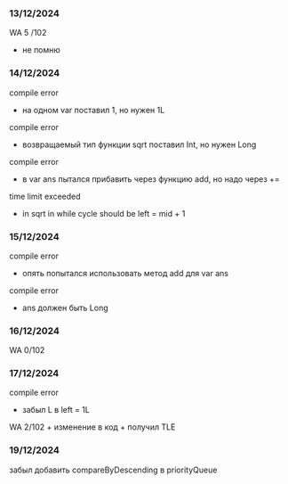 ### 13/12/2024
WA 5 /102
- не помню 

### 14/12/2024
compile error 
- на одном var поставил 1, но нужен 1L

compile error
- возвращаемый тип функции sqrt поставил Int, но нужен Long

compile error
- в var ans пытался прибавить через функцию add, но надо через +=

time limit exceeded
- in sqrt in while cycle should be left = mid + 1

### 15/12/2024
compile error
- опять попытался использовать метод add для var ans

compile error
- ans должен быть Long

### 16/12/2024
WA 0/102

### 17/12/2024
compile error
- забыл L в left = 1L

WA 2/102 + изменение в код + получил TLE

### 19/12/2024
забыл добавить compareByDescending в priorityQueue